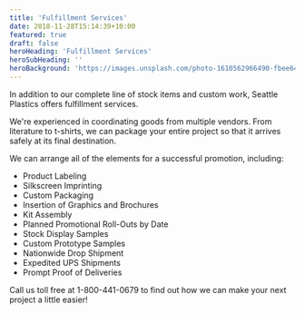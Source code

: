 ```yaml
---
title: 'Fulfillment Services'
date: 2018-11-28T15:14:39+10:00
featured: true
draft: false
heroHeading: 'Fulfillment Services'
heroSubHeading: ''
heroBackground: 'https://images.unsplash.com/photo-1610562966490-fbee642e7821?ixlib=rb-1.2.1&ixid=MnwxMjA3fDB8MHxwaG90by1wYWdlfHx8fGVufDB8fHx8&auto=format&fit=crop&w=1935&q=80' 
---
```


In addition to our complete line of stock items and custom work, Seattle Plastics offers fulfillment services.

We're experienced in coordinating goods from multiple vendors. From literature to t-shirts, we can package your entire project so that it arrives safely at its final destination.

We can arrange all of the elements for a successful promotion, including:

- Product Labeling
- Silkscreen Imprinting
- Custom Packaging
- Insertion of Graphics and Brochures
- Kit Assembly
- Planned Promotional Roll-Outs by Date
- Stock Display Samples
- Custom Prototype Samples
- Nationwide Drop Shipment
- Expedited UPS Shipments
- Prompt Proof of Deliveries

Call us toll free at 1-800-441-0679 to find out how we can make your next project a little easier! 
